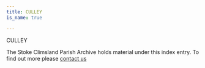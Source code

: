 ```yaml
---
title: CULLEY
is_name: true

---
```


CULLEY


The Stoke Climsland Parish Archive holds material under this index entry. To find out more please [contact us](/contact/)
